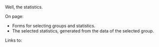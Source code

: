 
Well, the statistics.

On page:
- Forms for selecting groups and statistics.
- The selected statistics, generated from the data of the selected group.

Links to:


